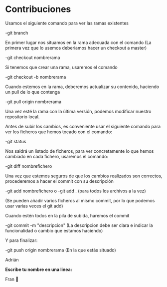 # Contribuciones

Usamos el siguiente comando para ver las ramas existentes

-git branch

En primer lugar nos situamos en la rama adecuada con el comando (La primera vez que lo usemos deberiamos hacer un checkout a master)

-git checkout nombrerama

Si tenemos que crear una rama, usaremos el comando

-git checkout -b nombrerama

Cuando estemos en la rama, deberemos actualizar su contenido, haciendo un pull de lo que contenga

-git pull origin nombrerama

Una vez esté la rama con la última versión, podemos modificar nuestro repositorio local.

Antes de subir los cambios, es conveniente usar el siguiente comando para ver los ficheros que hemos tocado con el comando:

-git status

Nos saldrá un listado de ficheros, para ver concretamente lo que hemos cambiado en cada fichero, usaremos el comando:

-git diff nombrefichero

Una vez que estemos seguros de que los cambios realizados son correctos, procederemos a hacer el commit con su descripción

-git add nombrefichero 
o
-git add . (para todos los archivos a la vez)

(Se pueden añadir varios ficheros al mismo commit, por lo que podemos usar varias veces el git add)

Cuando estén todos en la pila de subida, haremos el commit

-git commit -m "descripcion" (La descripcion debe ser clara e indicar la funcionalidad o cambio que estamos haciendo)

Y para finalizar:

-git push origin nombrerama (En la que estás situado)

Adrián

**Escribe tu nombre en una linea:**

Fran 🥐 

 





